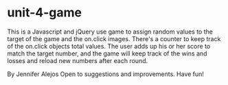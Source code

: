 # unit-4-game
This is a Javascript and jQuery use game to assign random values to the target of the game and the on.click images. There's a counter to keep track of the on.click objects total values. The user adds up his or her score to match the target number, and the game will keep track of the wins and losses and reload new numbers after each round.

By Jennifer Alejos
Open to suggestions and improvements. Have fun!